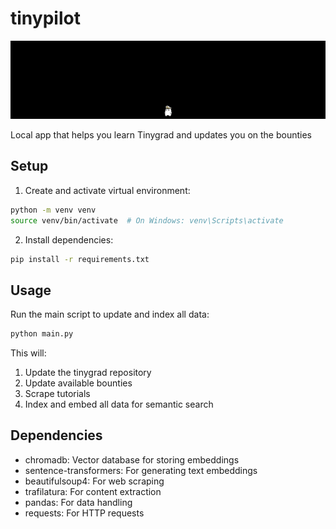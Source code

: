 # tinypilot
![TinyPilot Main Interface](assets/main-tinypilot.png)

Local app that helps you learn Tinygrad and updates you on the bounties

## Setup

1. Create and activate virtual environment:
```bash
python -m venv venv
source venv/bin/activate  # On Windows: venv\Scripts\activate
```

2. Install dependencies:
```bash
pip install -r requirements.txt
```

## Usage

Run the main script to update and index all data:
```bash
python main.py
```

This will:
1. Update the tinygrad repository
2. Update available bounties
3. Scrape tutorials
4. Index and embed all data for semantic search

## Dependencies

- chromadb: Vector database for storing embeddings
- sentence-transformers: For generating text embeddings
- beautifulsoup4: For web scraping
- trafilatura: For content extraction
- pandas: For data handling
- requests: For HTTP requests